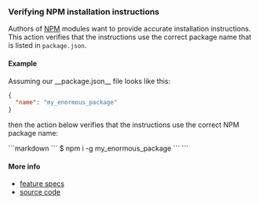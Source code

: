 ### Verifying NPM installation instructions

Authors of [NPM](https://www.npmjs.com) modules
want to provide accurate installation instructions.
This action verifies that the instructions use the correct package name
that is listed in `package.json`.


#### Example

<a class="tr_createFile">
Assuming our __package.json__ file looks like this:

```json
{
  "name": "my_enormous_package"
}
```
</a>

then the action below verifies that the instructions use the correct NPM package name:

<a class="tr_runMarkdownInTextrun">
```markdown
<a class="tr_verifyNpmInstall">
`​``
$ npm i -g my_enormous_package
`​``
</a>
```
</a>


#### More info

- [feature specs](../../features/actions/built-in/verify-npm-install/verify-npm-install.feature)
- [source code](../../src/actions/built-in/verify-npm-install.ls)
